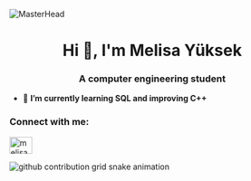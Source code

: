![MasterHead](https://images-wixmp-ed30a86b8c4ca887773594c2.wixmp.com/f/c83c004e-1370-4756-88e5-4071de797088/dfredg5-0a60e875-646e-4d6c-bb91-73086f012808.gif?token=eyJ0eXAiOiJKV1QiLCJhbGciOiJIUzI1NiJ9.eyJzdWIiOiJ1cm46YXBwOjdlMGQxODg5ODIyNjQzNzNhNWYwZDQxNWVhMGQyNmUwIiwiaXNzIjoidXJuOmFwcDo3ZTBkMTg4OTgyMjY0MzczYTVmMGQ0MTVlYTBkMjZlMCIsIm9iaiI6W1t7InBhdGgiOiJcL2ZcL2M4M2MwMDRlLTEzNzAtNDc1Ni04OGU1LTQwNzFkZTc5NzA4OFwvZGZyZWRnNS0wYTYwZTg3NS02NDZlLTRkNmMtYmI5MS03MzA4NmYwMTI4MDguZ2lmIn1dXSwiYXVkIjpbInVybjpzZXJ2aWNlOmZpbGUuZG93bmxvYWQiXX0.LGN_eGL7dT0xRj4oRbyRRVay-pHbyiXHru7YoVPcRro)
<h1 align="center">Hi 👋, I'm Melisa Yüksek</h1>
<h3 align="center">A computer engineering student</h3>

- 🌱 **I’m currently learning SQL and improving C++**

<h3 align="left">Connect with me:</h3>
<p align="left">
<a href="https://linkedin.com/in/melisa-yuksek" target="blank"><img align="center" src="https://raw.githubusercontent.com/rahuldkjain/github-profile-readme-generator/master/src/images/icons/Social/linked-in-alt.svg" alt="melisa yüksek" height="30" width="40" /></a>
</p>

<picture>
  <source media="(prefers-color-scheme: dark)" srcset="https://raw.githubusercontent.com/MelisaYuksek/MelisaYuksek/output/github-contribution-grid-snake-dark.svg">
  <source media="(prefers-color-scheme: light)" srcset="https://raw.githubusercontent.com/MelisaYuksek/MelisaYuksek/output/github-contribution-grid-snake.svg">
  <img alt="github contribution grid snake animation" src="https://raw.githubusercontent.com/MelisaYuksek/MelisaYuksek/output/github-contribution-grid-snake.svg">
</picture>
